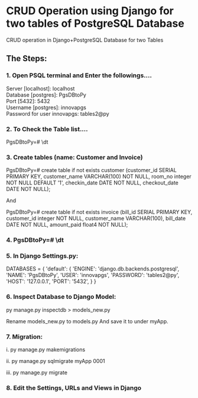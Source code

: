 # CRUD Operation using Django for two tables of PostgreSQL Database
CRUD operation in Django+PostgreSQL Database for two Tables

## The Steps:

### 1. Open PSQL terminal and Enter the followings....

Server [localhost]: localhost <br>
Database [postgres]: PgsDBtoPy <br>
Port [5432]: 5432 <br>
Username [postgres]: innovapgs <br>
Password for user innovapgs: tables2@py


### 2. To Check the Table list....   
PgsDBtoPy=# \dt


### 3. Create tables (name: Customer and Invoice)

PgsDBtoPy=# create table if not exists customer (customer_id SERIAL PRIMARY KEY, customer_name VARCHAR(100) NOT NULL, room_no integer NOT NULL DEFAULT '1', checkin_date DATE NOT NULL, checkout_date DATE NOT NULL); <br>

And <br>

PgsDBtoPy=# create table if not exists invoice (bill_id SERIAL PRIMARY KEY, customer_id integer NOT NULL, customer_name VARCHAR(100), bill_date DATE NOT NULL, amount_paid float4 NOT NULL);


### 4. PgsDBtoPy=# \dt


### 5. In Django Settings.py:

DATABASES = {
    'default': {
        'ENGINE': 'django.db.backends.postgresql',
        'NAME': 'PgsDBtoPy',
        'USER': 'innovapgs',
        'PASSWORD': 'tables2@py',
        'HOST': '127.0.0.1',
        'PORT': '5432',
    }
}


### 6. Inspect Database to Django Model:
py manage.py inspectdb > models_new.py

Rename models_new.py to models.py 
And save it to under myApp.


### 7. Migration: 
i.   py manage.py makemigrations

ii.  py manage.py sqlmigrate myApp 0001

iii. py manage.py migrate


### 8. Edit the Settings, URLs and Views in Django

